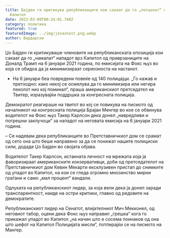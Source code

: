 ```yaml
---
title: Бајден ги критикува републиканците кои сакаат да го „потценат“ нападот на
  Капитол
date: 2023-03-09T00:24:01.748Z
category: политика
featured: true
featuredImage: ../img/jovaznost.png.webp
author: Вардарски
---
```


Џо Бајден ги критикуваше членовите на републиканската опозиција кои сакаат да го „намалат“ нападот врз Капитол од приврзаниците на Доналд Трамп на 6 јануари 2021 година, по емисијата на Фокс њуз во која се обидоа да ја минимизираат сериозноста на настанот.

- На 6 јануари беа повредени повеќе од 140 полицајци. „Го кажав и претходно: како некој се осмелува да го минимизира или негира пеколот низ кој поминал“, праша американскиот претседател на Твитер, изразувајќи поддршка за конгресната полиција.

Демократот реагираше на твитот во кој се повикува на писмото од началникот на конгресната полиција Брајан Менгер во кое се обвинува водителот на Фокс њуз Такер Карлсон дека донел „навредливи и погрешни заклучоци“ за нападот на неговата емисија на 6 јануари 2021 година.

– Се надевам дека републиканците во Претставничкиот дом се срамат од сето она што беше направено за да се понижат нашите полициски сили, додаде Џо Бајден во својата објава.

Водителот Такер Карлсон, истакната личност на мрежата која ја фаворизираат американските конзервативци, доби од претседателот на Претставничкиот дом Кевин Мекарти ексклузивен пристап до снимките од упадот во Капитол, на кои се гледа огромно мнозинство мирни граѓани и само „мал процент“ вандали.

Одлуката на републиканскиот лидер, за која вели дека ја донел заради транспарентност, наиде на остри критики, главно од редовите на демократите.

Републиканскиот лидер на Сенатот, влијателниот Мич Мекконел, од неговиот табор, оцени дека Фокс њуз направил „грешка“ кога го прикажал упадот во Капитол „на начин што е сосема поинаков од она што шефот на Капитол Полицијата мисли“, потпирајќи се на писмото на Мангер.
